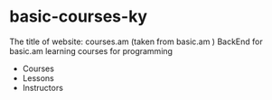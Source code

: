 # basic-courses-ky

The title of website: courses.am (taken from basic.am )
BackEnd for basic.am learning courses for programming

 - Courses
 - Lessons
 - Instructors

